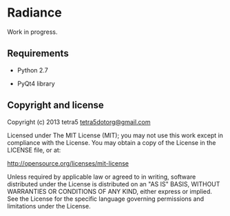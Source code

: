 Radiance
========

Work in progress.

Requirements
------------

* Python 2.7

* PyQt4 library

Copyright and license
---------------------

Copyright (c) 2013 tetra5 <tetra5dotorg@gmail.com>

Licensed under The MIT License (MIT); you may not use this work except in
compliance with the License. You may obtain a copy of the License in the
LICENSE file, or at:

http://opensource.org/licenses/mit-license

Unless required by applicable law or agreed to in writing, software distributed
under the License is distributed on an "AS IS" BASIS, WITHOUT WARRANTIES OR
CONDITIONS OF ANY KIND, either express or implied. See the License for the
specific language governing permissions and limitations under the License.
